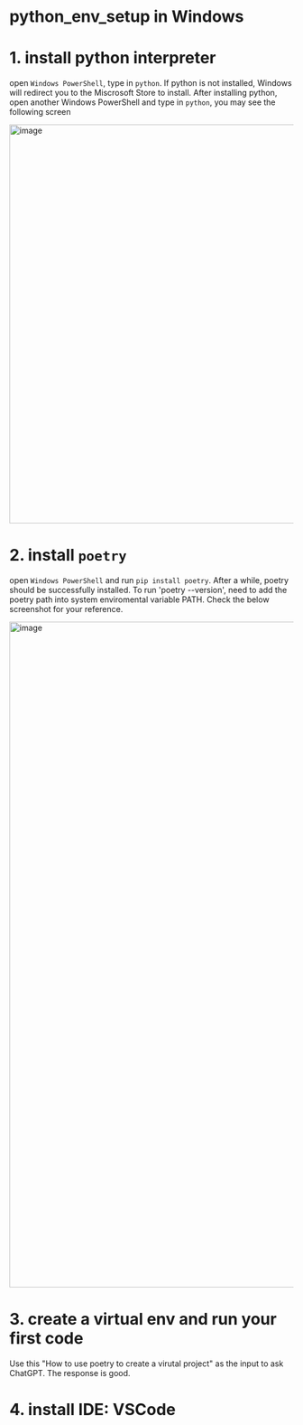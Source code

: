 # python_env_setup in Windows

# 1. install python interpreter
open `Windows PowerShell`, type in `python`. If python is not installed, Windows will redirect you to the Miscrosoft Store to install.
   After installing python, open another Windows PowerShell and type in `python`, you may see the following screen

   <img width="706" alt="image" src="https://github.com/wxp16/python_env_setup/assets/18211419/75054541-b209-4bce-baed-79cfe7d7577e">


# 2. install  `poetry` 
 open `Windows PowerShell` and run `pip install poetry`.
 After a while, poetry should be successfully installed. 
 To run 'poetry --version',  need to add the poetry path into system enviromental variable PATH. Check the below screenshot for your reference.

 
<img width="1178" alt="image" src="https://github.com/wxp16/python_env_setup/assets/18211419/20cdae6c-f060-4166-a37f-aab5a419d3ce">

# 3. create a virtual env and run your first code 
  Use this "How to use poetry to create a virutal project" as the input to ask ChatGPT. The response is good. 

# 4. install IDE: VSCode 
